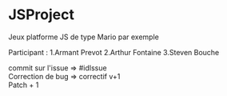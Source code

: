 # JSProject

Jeux platforme JS de type Mario par exemple

Participant :
1.Armant Prevot
2.Arthur Fontaine
3.Steven Bouche

commit sur l'issue => #idIssue   
Correction de bug => correctif v+1   
Patch + 1   


